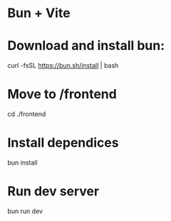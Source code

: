 # Bun + Vite

# Download and install bun:
curl -fsSL https://bun.sh/install | bash

# Move to /frontend
cd ./frontend

# Install dependices
bun install

# Run dev server 
bun run dev